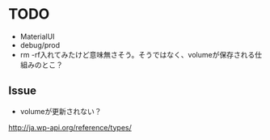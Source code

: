 # TODO
* MaterialUI
* debug/prod
* rm -rf入れてみたけど意味無さそう。そうではなく、volumeが保存される仕組みのとこ？

## Issue
* volumeが更新されない？

http://ja.wp-api.org/reference/types/
